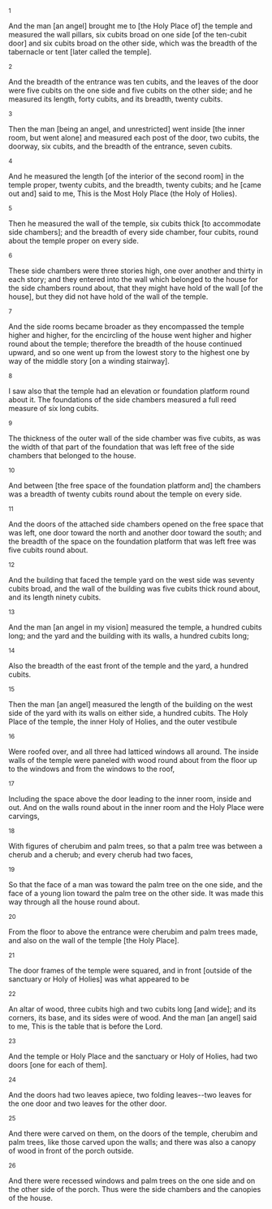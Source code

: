<sup>1</sup> 

And the man [an angel] brought me to [the Holy Place of] the temple and measured the wall pillars, six cubits broad on one side [of the ten-cubit door] and six cubits broad on the other side, which was the breadth of the tabernacle or tent [later called the temple]. 

<sup>2</sup> 

And the breadth of the entrance was ten cubits, and the leaves of the door were five cubits on the one side and five cubits on the other side; and he measured its length, forty cubits, and its breadth, twenty cubits. 

<sup>3</sup> 

Then the man [being an angel, and unrestricted] went inside [the inner room, but went alone] and measured each post of the door, two cubits, the doorway, six cubits, and the breadth of the entrance, seven cubits. 

<sup>4</sup> 

And he measured the length [of the interior of the second room] in the temple proper, twenty cubits, and the breadth, twenty cubits; and he [came out and] said to me, This is the Most Holy Place (the Holy of Holies). 

<sup>5</sup> 

Then he measured the wall of the temple, six cubits thick [to accommodate side chambers]; and the breadth of every side chamber, four cubits, round about the temple proper on every side. 

<sup>6</sup> 

These side chambers were three stories high, one over another and thirty in each story; and they entered into the wall which belonged to the house for the side chambers round about, that they might have hold of the wall [of the house], but they did not have hold of the wall of the temple. 

<sup>7</sup> 

And the side rooms became broader as they encompassed the temple higher and higher, for the encircling of the house went higher and higher round about the temple; therefore the breadth of the house continued upward, and so one went up from the lowest story to the highest one by way of the middle story [on a winding stairway]. 

<sup>8</sup> 

I saw also that the temple had an elevation or foundation platform round about it. The foundations of the side chambers measured a full reed measure of six long cubits. 

<sup>9</sup> 

The thickness of the outer wall of the side chamber was five cubits, as was the width of that part of the foundation that was left free of the side chambers that belonged to the house. 

<sup>10</sup> 

And between [the free space of the foundation platform and] the chambers was a breadth of twenty cubits round about the temple on every side. 

<sup>11</sup> 

And the doors of the attached side chambers opened on the free space that was left, one door toward the north and another door toward the south; and the breadth of the space on the foundation platform that was left free was five cubits round about. 

<sup>12</sup> 

And the building that faced the temple yard on the west side was seventy cubits broad, and the wall of the building was five cubits thick round about, and its length ninety cubits. 

<sup>13</sup> 

And the man [an angel in my vision] measured the temple, a hundred cubits long; and the yard and the building with its walls, a hundred cubits long; 

<sup>14</sup> 

Also the breadth of the east front of the temple and the yard, a hundred cubits. 

<sup>15</sup> 

Then the man [an angel] measured the length of the building on the west side of the yard with its walls on either side, a hundred cubits. The Holy Place of the temple, the inner Holy of Holies, and the outer vestibule 

<sup>16</sup> 

Were roofed over, and all three had latticed windows all around. The inside walls of the temple were paneled with wood round about from the floor up to the windows and from the windows to the roof, 

<sup>17</sup> 

Including the space above the door leading to the inner room, inside and out. And on the walls round about in the inner room and the Holy Place were carvings, 

<sup>18</sup> 

With figures of cherubim and palm trees, so that a palm tree was between a cherub and a cherub; and every cherub had two faces, 

<sup>19</sup> 

So that the face of a man was toward the palm tree on the one side, and the face of a young lion toward the palm tree on the other side. It was made this way through all the house round about. 

<sup>20</sup> 

From the floor to above the entrance were cherubim and palm trees made, and also on the wall of the temple [the Holy Place]. 

<sup>21</sup> 

The door frames of the temple were squared, and in front [outside of the sanctuary or Holy of Holies] was what appeared to be 

<sup>22</sup> 

An altar of wood, three cubits high and two cubits long [and wide]; and its corners, its base, and its sides were of wood. And the man [an angel] said to me, This is the table that is before the Lord. 

<sup>23</sup> 

And the temple or Holy Place and the sanctuary or Holy of Holies, had two doors [one for each of them]. 

<sup>24</sup> 

And the doors had two leaves apiece, two folding leaves--two leaves for the one door and two leaves for the other door. 

<sup>25</sup> 

And there were carved on them, on the doors of the temple, cherubim and palm trees, like those carved upon the walls; and there was also a canopy of wood in front of the porch outside. 

<sup>26</sup> 

And there were recessed windows and palm trees on the one side and on the other side of the porch. Thus were the side chambers and the canopies of the house.